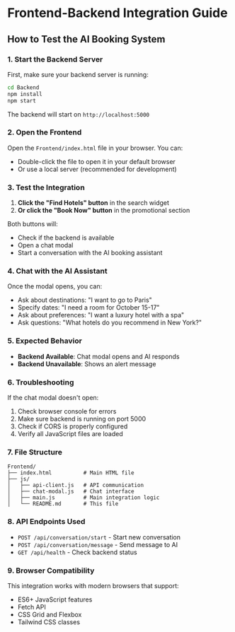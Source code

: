 # Frontend-Backend Integration Guide

## How to Test the AI Booking System

### 1. Start the Backend Server

First, make sure your backend server is running:

```bash
cd Backend
npm install
npm start
```

The backend will start on `http://localhost:5000`

### 2. Open the Frontend

Open the `Frontend/index.html` file in your browser. You can:
- Double-click the file to open it in your default browser
- Or use a local server (recommended for development)

### 3. Test the Integration

1. **Click the "Find Hotels" button** in the search widget
2. **Or click the "Book Now" button** in the promotional section

Both buttons will:
- Check if the backend is available
- Open a chat modal
- Start a conversation with the AI booking assistant

### 4. Chat with the AI Assistant

Once the modal opens, you can:
- Ask about destinations: "I want to go to Paris"
- Specify dates: "I need a room for October 15-17"
- Ask about preferences: "I want a luxury hotel with a spa"
- Ask questions: "What hotels do you recommend in New York?"

### 5. Expected Behavior

- **Backend Available**: Chat modal opens and AI responds
- **Backend Unavailable**: Shows an alert message

### 6. Troubleshooting

If the chat modal doesn't open:
1. Check browser console for errors
2. Make sure backend is running on port 5000
3. Check if CORS is properly configured
4. Verify all JavaScript files are loaded

### 7. File Structure

```
Frontend/
├── index.html          # Main HTML file
├── js/
│   ├── api-client.js   # API communication
│   ├── chat-modal.js   # Chat interface
│   ├── main.js         # Main integration logic
│   └── README.md       # This file
```

### 8. API Endpoints Used

- `POST /api/conversation/start` - Start new conversation
- `POST /api/conversation/message` - Send message to AI
- `GET /api/health` - Check backend status

### 9. Browser Compatibility

This integration works with modern browsers that support:
- ES6+ JavaScript features
- Fetch API
- CSS Grid and Flexbox
- Tailwind CSS classes
